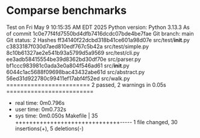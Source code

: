# Comparse benchmarks
Test on Fri May  9 10:15:35 AM EDT 2025
Python version: Python 3.13.3
As of commit 1c0e77f4fd7550bd4dfb7416dcdc07bde4be7fae
Git branch: main
Git status: 2
Hashes
ff34140f22dcbd318b41ce601a98d07e src/test/__init__.py
c3833187f030d7aed810edf767c5b42a src/test/simple.py
8c10b61327ae2e541b93a5799d5a9569 src/test/cli.py
ee3adb58415554be39d8362bd30df70e src/parser.py
bf1ccc983981c0ada3e0a804f546ad61 src/__init__.py
6044c1ac5688f09698bac43432abe61d src/abstract.py
56ed31d922780c99411ef17abf4f52ed src/walk.py
======================== 2 passed, 2 warnings in 0.05s =========================
- real time:	0m0.796s
- user time:	0m0.732s
- sys time:	0m0.050s
 Makefile | 35 ++++++++++++++++++++++++++++++-----
 1 file changed, 30 insertions(+), 5 deletions(-)
